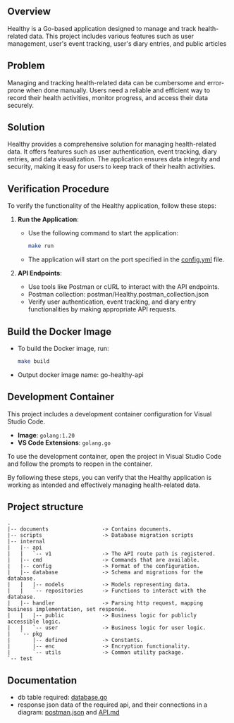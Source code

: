 ## Overview
Healthy is a Go-based application designed to manage and track health-related data. This project includes various features such as user management, user's event tracking, user's diary entries, and public articles

## Problem
Managing and tracking health-related data can be cumbersome and error-prone when done manually. Users need a reliable and efficient way to record their health activities, monitor progress, and access their data securely.

## Solution
Healthy provides a comprehensive solution for managing health-related data. It offers features such as user authentication, event tracking, diary entries, and data visualization. The application ensures data integrity and security, making it easy for users to keep track of their health activities.

## Verification Procedure
To verify the functionality of the Healthy application, follow these steps:

1. **Run the Application**:
   - Use the following command to start the application:
     ```sh
     make run
     ```
   - The application will start on the port specified in the [config.yml](./config.yml) file.

2. **API Endpoints**:
   - Use tools like Postman or cURL to interact with the API endpoints. 
   - Postman collection: postman/Healthy.postman_collection.json
   - Verify user authentication, event tracking, and diary entry functionalities by making appropriate API requests.

## Build the Docker Image
   - To build the Docker image, run:
     ```sh
     make build
     ```
   - Output docker image name: go-healthy-api

## Development Container
This project includes a development container configuration for Visual Studio Code.

- **Image**: `golang:1.20`
- **VS Code Extensions**: `golang.go`

To use the development container, open the project in Visual Studio Code and follow the prompts to reopen in the container.

By following these steps, you can verify that the Healthy application is working as intended and effectively managing health-related data.

## Project structure
   ```text
   .
   |-- documents                 -> Contains documents.
   |-- scripts                   -> Database migration scripts
   |-- internal                  
   |   |-- api
   |   |   `-- v1                -> The API route path is registered.
   |   |-- cmd                   -> Commands that are available.
   |   |-- config                -> Format of the configuration.
   |   |-- database              -> Schema and migrations for the database.
   |   |   |-- models            -> Models representing data.
   |   |   `-- repositories      -> Functions to interact with the database.
   |   |-- handler               -> Parsing http request, mapping business implementation, set response.
   |   |   |-- public            -> Business logic for publicly accessible logic.
   |   |   `-- user              -> Business logic for user logic.
   |   `-- pkg
   |       |-- defined           -> Constants.
   |       |-- enc               -> Encryption functionality.
   |       `-- utils             -> Common utility package.
   `-- test
   ```

## Documentation
- db table required: [database.go](internal/database/database.go)
- response json data of the required api, and their connections in a diagram: [postman.json](documents/postman.json) and [API.md](documents/API.md)

